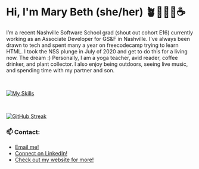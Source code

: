 <h1>Hi, I'm Mary Beth (she/her) 🪴🧘🏻‍♀️☕️</h1>

I’m a recent Nashville Software School grad (shout out cohort E16) currently working as an Associate Developer for GS&F in Nashville. I've always been drawn to tech and spent many a year on freecodecamp trying to learn HTML. I took the NSS plunge in July of 2020 and get to do this for a living now. The dream :) Personally, I am a yoga teacher, avid reader, coffee drinker, and plant collector. I also enjoy being outdoors, seeing live music, and spending time with my partner and son.

<br />

[![My Skills](https://skillicons.dev/icons?i=js,html,css,bootstrap,cs,dotnet,figma,firebase,git,graphql,nextjs,react,mysql,styledcomponents,ts,wordpress&theme=dark&perline=8)](https://skillicons.dev)

<br />

[![GitHub Streak](https://github-readme-streak-stats.herokuapp.com/?user=marybethhunter)](https://git.io/streak-stats)

### 📫 Contact:
* [Email me!](mailto:marybhunter1@gmail.com)
* [Connect on LinkedIn!](https://www.linkedin.com/in/marybhunter1/)
* [Check out my website for more!](https://marybeth-hunter.com)

<!--
**marybethhunter/marybethhunter** is a ✨ _special_ ✨ repository because its `README.md` (this file) appears on your GitHub profile.

Here are some ideas to get you started:

- 🔭 I’m currently working on ...
- 🌱 I’m currently learning ...
- 👯 I’m looking to collaborate on ...
- 🤔 I’m looking for help with ...
- 💬 Ask me about ...
- 📫 How to reach me: ...
- 😄 Pronouns: ...
- ⚡ Fun fact: ...
-->
